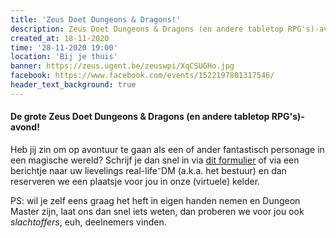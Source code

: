 ```yaml
---
title: 'Zeus Doet Dungeons & Dragons!'
description: Zeus Doet Dungeons & Dragons (en andere tabletop RPG's)-avond
created_at: 18-11-2020
time: '28-11-2020 19:00'
location: 'Bij je thuis'
banner: https://zeus.ugent.be/zeuswpi/XqCSUGHo.jpg
facebook: https://www.facebook.com/events/1522197801317546/
header_text_background: true
---
```


#### De grote Zeus Doet Dungeons & Dragons (en andere tabletop RPG's)-avond!
Heb jij zin om op avontuur te gaan als een of ander fantastisch personage in een magische wereld? Schrijf je dan snel in via 
[dit formulier](https://docs.google.com/forms/d/e/1FAIpQLSdQQixoL2FBlnhLekAYpX_1PekZd_Bz3hreX3lOYkNb7-EWYQ/viewform) of via een berichtje naar uw lievelings real-life⁻DM (a.k.a. het bestuur) en dan reserveren we een plaatsje voor jou in onze (virtuele) kelder.




PS: wil je zelf eens graag het heft in eigen handen nemen en Dungeon Master zijn, laat ons dan snel iets weten, dan proberen we voor jou ook *slachtoffers*, euh, deelnemers vinden.

